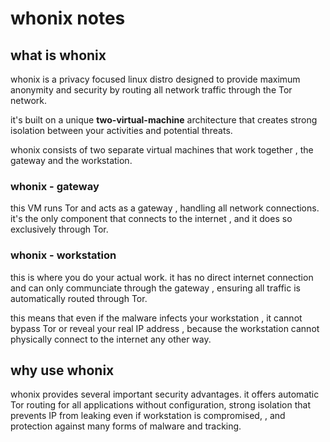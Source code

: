 # whonix notes

## what is whonix
whonix is a privacy focused linux distro designed to provide maximum anonymity and security by routing all network traffic through the Tor network.

it's built on a unique **two-virtual-machine** architecture that creates strong isolation between your activities and potential threats.

whonix consists of two separate virtual machines that work together , the gateway and the workstation.

### whonix - gateway
this VM runs Tor and acts as a gateway , handling all network connections. it's the only component that connects to the internet , and it does so exclusively through Tor.

### whonix - workstation
this is where you do your actual work. it has no direct internet connection and can only communciate through the gateway , ensuring all traffic is automatically routed through Tor.

this means that even if the malware infects your workstation , it cannot bypass Tor or reveal your real IP address , because the workstation cannot physically connect to the internet any other way.

## why use whonix
whonix provides several important security advantages. it offers automatic Tor routing for all applications without configuration, strong isolation that prevents IP from leaking even if workstation is compromised, , and protection against many forms of malware and tracking.





